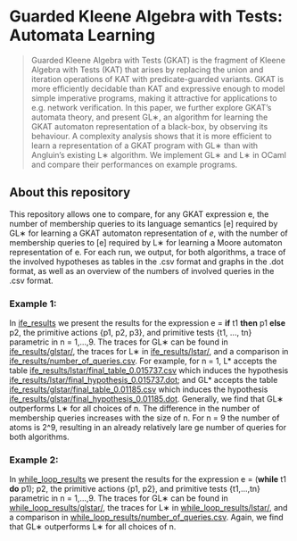 # Guarded Kleene Algebra with Tests: Automata Learning
> Guarded Kleene Algebra with Tests (GKAT) is the fragment of Kleene Algebra with Tests (KAT) that arises by replacing the union and iteration operations of KAT with predicate-guarded variants. GKAT is more efficiently decidable than KAT and expressive enough to model simple imperative programs, making it attractive for applications to e.g. network verification. In this paper, we further explore GKAT’s automata theory, and present GL∗, an algorithm for learning the GKAT automaton representation of a black-box, by observing its behaviour. A complexity analysis shows that it is more efficient to learn a representation of a GKAT program with GL∗ than with Angluin’s existing L∗ algorithm. We implement GL∗ and L∗ in OCaml and compare their performances on example programs.

## About this repository

This repository allows one to compare, for any GKAT expression e, the number of membership queries to its language semantics [e] required by GL∗  for learning a GKAT automaton representation of *e*, with the number of membership queries to [e] required by L∗ for learning a Moore automaton representation of e. For each run, we output, for both algorithms, a trace of the involved hypotheses as tables in the .csv format and graphs in the .dot format, as well as an overview of the numbers of involved queries in the .csv format. 

### Example 1: 

In [ife_results](ife_results) we present the results for the expression e =  **if** t1 **then** p1 **else** p2, the primitive actions {p1, p2, p3}, and primitive tests {t1, ..., tn} parametric in n = 1,...,9. The traces for GL∗ can be found in [ife_results/glstar/](ife_results/glstar/), the traces for L∗ in  [ife_results/lstar/](ife_results/lstar/), and a comparison in [ife_results/number_of_queries.csv](ife_results/number_of_queries.csv). For example, for n = 1, L* accepts the table [ife_results/lstar/final_table_0.015737.csv](ife_results/lstar/final_table_0.015737.csv) which induces the hypothesis [ife_results/lstar/final_hypothesis_0.015737.dot](ife_results/lstar/final_hypothesis_0.015737.dot); and GL* accepts the table [ife_results/glstar/final_table_0.01185.csv](ife_results/glstar/final_table_0.01185.csv) which induces the hypothesis [ife_results/glstar/final_hypothesis_0.01185.dot](ife_results/glstar/final_hypothesis_0.01185.dot). Generally, we find that GL∗ outperforms L∗ for all choices of n. The difference in the number of membership queries increases with the size of n. For n = 9 the number of atoms is 2^9, resulting in an already relatively lare ge number of queries for both algorithms.

### Example 2: 

In [while_loop_results](while_loop_results) we present the results for the expression e =  (**while** t1 **do** p1); p2, the primitive actions {p1, p2}, and primitive tests {t1,...,tn} parametric in n = 1,...,9. The traces for GL∗ can be found in [while_loop_results/glstar/](while_loop_results/glstar/), the traces for L∗ in  [while_loop_results/lstar/](while_loop_results/lstar/), and a comparison in [while_loop_results/number_of_queries.csv](while_loop_results/number_of_queries.csv). Again, we find that GL∗ outperforms L∗ for all choices of n.
